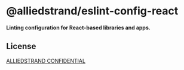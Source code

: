 # @alliedstrand/eslint-config-react

**Linting configuration for React-based libraries and apps.**

## License

[ALLIEDSTRAND CONFIDENTIAL](./LICENSE)
